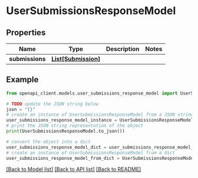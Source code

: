 # UserSubmissionsResponseModel


## Properties

Name | Type | Description | Notes
------------ | ------------- | ------------- | -------------
**submissions** | [**List[Submission]**](Submission.md) |  | 

## Example

```python
from openapi_client.models.user_submissions_response_model import UserSubmissionsResponseModel

# TODO update the JSON string below
json = "{}"
# create an instance of UserSubmissionsResponseModel from a JSON string
user_submissions_response_model_instance = UserSubmissionsResponseModel.from_json(json)
# print the JSON string representation of the object
print(UserSubmissionsResponseModel.to_json())

# convert the object into a dict
user_submissions_response_model_dict = user_submissions_response_model_instance.to_dict()
# create an instance of UserSubmissionsResponseModel from a dict
user_submissions_response_model_from_dict = UserSubmissionsResponseModel.from_dict(user_submissions_response_model_dict)
```
[[Back to Model list]](../README.md#documentation-for-models) [[Back to API list]](../README.md#documentation-for-api-endpoints) [[Back to README]](../README.md)


